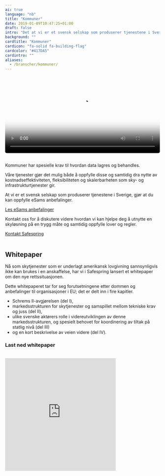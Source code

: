 ```yaml
---
ai: true
language: "nb"
title: "Kommuner"
date: 2019-01-09T10:47:25+01:00
draft: false
intro: "Det at vi er et svensk selskap som produserer tjenestene i Sverige gjør at du kan oppfylle eSams anbefalinger."
background: ""
cardtitle: "Kommuner"
cardicon: "fa-solid fa-building-flag"
cardcolor: "#417DA5"
cardintro: ""
aliases:
  - /branscher/kommuner/
---
```

<video poster="/branscher/images/safespring_esam.jpg" width="100%" style="border-radius: 5px;" controls="true">
<source type="video/mp4" src="/branscher/images/safespring_esam.mp4">
<track src="/branscher/images/safespring_esam.vtt" kind="subtitles" srclang="sv" label="Svensk" default>
</video>
<br><br>
<div class="ingress"><p>Kommuner har spesielle krav til hvordan data lagres og behandles. </p></div>

Våre tjenester gjør det mulig både å oppfylle disse og samtidig dra nytte av kostnadseffektiviteten, fleksibiliteten og skalerbarheten som sky- og infrastrukturtjenester gir.

At vi er et svensk selskap som produserer tjenestene i Sverige, gjør at du kan oppfylle eSams anbefalinger.

<a href="http://www.esamverka.se/stod-och-vagledning/rattsliga-uttalanden/rojande-och-molntjanster.html" id="text-button">Les eSams anbefalinger</a>

Kontakt oss for å diskutere videre hvordan vi kan hjelpe deg å utnytte en skyløsning på en trygg måte og samtidig oppfylle lover og regler.

<a href="/kontakt" id="text-button">Kontakt Safespring</a><br><br>

## Whitepaper

Nå som skytjenester som er underlagt amerikansk lovgivning sannsynligvis ikke kan brukes i en anskaffelse, har vi i Safespring lansert et whitepaper om den nye rettssituasjonen.

Dette whitepaperet tar for seg forutsetningene etter dommen og anbefalinger til organisasjoner i EU; det er delt inn i fire kapitler.

- Schrems II-avgjørelsen (del I),
- markedsstrukturen for skytjenester og samspillet mellom tekniske krav og juss (del II),
- ulike svenske aktørers rolle i videreutviklingen av denne markedsstrukturen, og spesielt behovet for koordinering av tiltak på statlig nivå (del III)
- og en kort beskrivelse av veien videre (del IV).

<h3 id="download">Last ned whitepaper</h3>

<br><iframe src="https://pages.upsales.com/9549u77a8afc208f84341af2a530953248804-frame" 		width="360" 		height="367" 		style="border:0"></iframe>